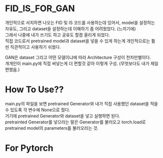 # FID_IS_FOR_GAN

개인적으로 서치하면 나오는 FID 및 IS 코드를 사용하는데 있어서, model을 설정하는 자유도, 그리고 dataset을 설정하는데 이해하기 좀 어려웠었다. (느끼기에)  
그래서 나중에 내가 쓰기도 하고 공유도 할겸 올리게 되었다.  
직접 코드로서 pretrained model과 dataset을 넣을 수 있게 하는게 개인적으로는 훨씬 직관적이고 사용하기 쉬웠다.  
  
GAN은 dataset 그리고 어떤 모델이냐에 따라 Architecture 구성이 천차만별이다.  
개개인이 main.py에 직접 써넣는게 더 편할것 같아 이렇게 구성. (무엇보다도 내가 제일 편했음.)
  
# How To Use??
  
main.py의 파일을 보면 pretrained Generator와 내가 직접 사용했던 dataset을 적을 수 있도록 각 변수에 None으로 줬다.  
거기에 pretrained Generator와 dataset을 넣고 실행하면 된다.  
pretrainted Generator를 넣으라는 말은 Generator를 불러오고 torch.load로 pretrained model의 parameters를 불러오라는 것.  

# For Pytorch
